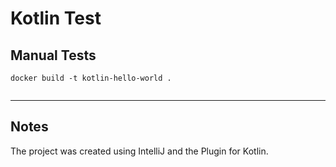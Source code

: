 # Kotlin Test

## Manual Tests

```
docker build -t kotlin-hello-world .


```



---

## Notes

The project was created using IntelliJ and the Plugin for Kotlin.
